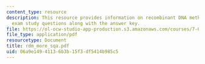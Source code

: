 ```yaml
---
content_type: resource
description: This resource provides information on recombinant DNA methods additional
  exam study questions along with the answer key.
file: https://ol-ocw-studio-app-production.s3.amazonaws.com/courses/7-02-experimental-biology-communication-spring-2005/06a9e14941136b3b15f3df5414b985c5_rdm_more_sqa.pdf
file_type: application/pdf
resourcetype: Document
title: rdm_more_sqa.pdf
uid: 06a9e149-4113-6b3b-15f3-df5414b985c5
---
```

